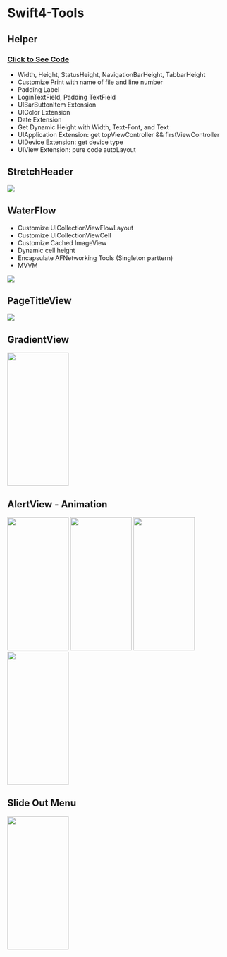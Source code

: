 # Swift4-Tools

## Helper
### [Click to See Code](https://github.com/zijiazhai/Swift4-Tools/blob/master/Helper.swift)
* Width, Height, StatusHeight, NavigationBarHeight, TabbarHeight
* Customize Print with name of file and line number
* Padding Label
* LoginTextField, Padding TextField
* UIBarButtonItem Extension
* UIColor Extension
* Date Extension
* Get Dynamic Height with Width, Text-Font, and Text
* UIApplication Extension: get topViewController && firstViewController
* UIDevice Extension: get device type
* UIView Extension:  pure code autoLayout

## StretchHeader
![](https://github.com/zijiazhai/Swift4-Tools/blob/master/StretchHeader/ezgif.com-video-to-gif.gif)

## WaterFlow
* Customize UICollectionViewFlowLayout
* Customize UICollectionViewCell
* Customize Cached ImageView
* Dynamic cell height
* Encapsulate AFNetworking Tools (Singleton parttern)
* MVVM

![](https://github.com/zijiazhai/Swift4-Tools/blob/master/WaterFlow/WaterFlow.gif)

## PageTitleView
![](https://github.com/zijiazhai/Swift4-Tools/blob/master/PageTitleView/PageTitleView.gif)

## GradientView
<p float="left">
<img width="139" height="301" src="https://github.com/zijiazhai/Swift4-Tools/blob/master/GradientView/image.png">
</p>

## AlertView - Animation
<p float="left">
<img width="139" height="301" src="https://github.com/zijiazhai/Swift4-Tools/blob/master/AlertView/1.png">
<img width="139" height="301" src="https://github.com/zijiazhai/Swift4-Tools/blob/master/AlertView/2.png">
<img width="139" height="301" src="https://github.com/zijiazhai/Swift4-Tools/blob/master/AlertView/3.png">
<img width="139" height="301" src="https://github.com/zijiazhai/Swift4-Tools/blob/master/AlertView/4.png">
</p>

## Slide Out Menu
<p float="left">
<img width="139" height="301" src="https://github.com/zijiazhai/Swift4-Tools/blob/master/Slide%20out%20menu/1.png">
</p>

